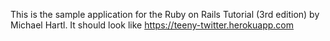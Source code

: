This is the sample application for the Ruby on Rails Tutorial (3rd edition) by Michael Hartl.
It should look like https://teeny-twitter.herokuapp.com